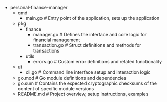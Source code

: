 - personal-finance-manager
    - cmd
        - main.go              # Entry point of the application, sets up the application
    - pkg
        - finance
            - manager.go       # Defines the interface and core logic for financial management
            - transaction.go   # Struct definitions and methods for transactions
        - utils
            - errors.go        # Custom error definitions and related functionality
    - ui
        - cli.go               # Command line interface setup and interaction logic
    - go.mod                   # Go module definitions and dependencies
    - go.sum                   # Contains the expected cryptographic checksums of the content of specific module versions
    - README.md                # Project overview, setup instructions, examples
